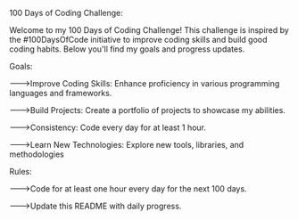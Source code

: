 100 Days of Coding Challenge:

Welcome to my 100 Days of Coding Challenge! This challenge is inspired by the #100DaysOfCode initiative to improve coding skills and build good coding habits. Below you'll find my goals and progress updates.

Goals:

--->Improve Coding Skills: Enhance proficiency in various programming languages and frameworks.

--->Build Projects: Create a portfolio of projects to showcase my abilities.

--->Consistency: Code every day for at least 1 hour.

--->Learn New Technologies: Explore new tools, libraries, and methodologies

Rules:

--->Code for at least one hour every day for the next 100 days.

--->Update this README with daily progress.


